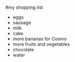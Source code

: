 #my shopping list
- eggs
- sausage
- milk 
- cake 
- more bananas for Cosmo 
- more fruits and vegetables
- chocolate
- water
